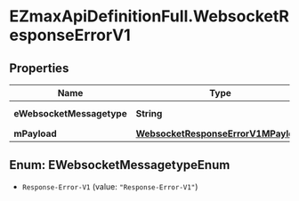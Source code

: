 # EZmaxApiDefinitionFull.WebsocketResponseErrorV1

## Properties

Name | Type | Description | Notes
------------ | ------------- | ------------- | -------------
**eWebsocketMessagetype** | **String** | The Type of message | 
**mPayload** | [**WebsocketResponseErrorV1MPayload**](WebsocketResponseErrorV1MPayload.md) |  | 



## Enum: EWebsocketMessagetypeEnum


* `Response-Error-V1` (value: `"Response-Error-V1"`)




